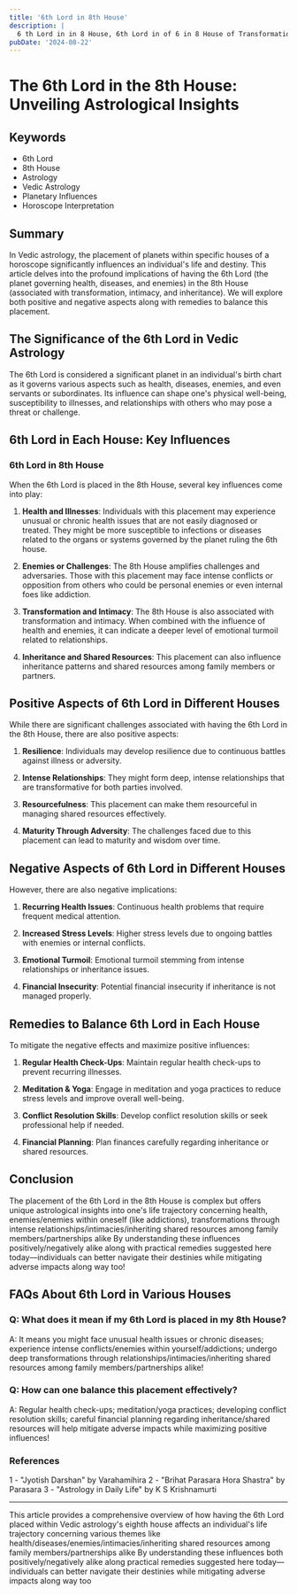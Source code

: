 ```yaml
---
title: '6th Lord in 8th House'
description: |
  6 th Lord in in 8 House, 6th Lord in of 6 in 8 House of Transformation in Vedic astrology
pubDate: '2024-08-22'
---
```


# The 6th Lord in the 8th House: Unveiling Astrological Insights

## Keywords
- 6th Lord
- 8th House
- Astrology
- Vedic Astrology
- Planetary Influences
- Horoscope Interpretation

## Summary

In Vedic astrology, the placement of planets within specific houses of a horoscope significantly influences an individual's life and destiny. This article delves into the profound implications of having the 6th Lord (the planet governing health, diseases, and enemies) in the 8th House (associated with transformation, intimacy, and inheritance). We will explore both positive and negative aspects along with remedies to balance this placement.

## The Significance of the 6th Lord in Vedic Astrology

The 6th Lord is considered a significant planet in an individual's birth chart as it governs various aspects such as health, diseases, enemies, and even servants or subordinates. Its influence can shape one's physical well-being, susceptibility to illnesses, and relationships with others who may pose a threat or challenge.

## 6th Lord in Each House: Key Influences

### 6th Lord in 8th House

When the 6th Lord is placed in the 8th House, several key influences come into play:

1. **Health and Illnesses**: Individuals with this placement may experience unusual or chronic health issues that are not easily diagnosed or treated. They might be more susceptible to infections or diseases related to the organs or systems governed by the planet ruling the 6th house.

2. **Enemies or Challenges**: The 8th House amplifies challenges and adversaries. Those with this placement may face intense conflicts or opposition from others who could be personal enemies or even internal foes like addiction.

3. **Transformation and Intimacy**: The 8th House is also associated with transformation and intimacy. When combined with the influence of health and enemies, it can indicate a deeper level of emotional turmoil related to relationships.

4. **Inheritance and Shared Resources**: This placement can also influence inheritance patterns and shared resources among family members or partners.

## Positive Aspects of 6th Lord in Different Houses

While there are significant challenges associated with having the 6th Lord in the 8th House, there are also positive aspects:

1. **Resilience**: Individuals may develop resilience due to continuous battles against illness or adversity.
   
2. **Intense Relationships**: They might form deep, intense relationships that are transformative for both parties involved.
   
3. **Resourcefulness**: This placement can make them resourceful in managing shared resources effectively.
   
4. **Maturity Through Adversity**: The challenges faced due to this placement can lead to maturity and wisdom over time.

## Negative Aspects of 6th Lord in Different Houses

However, there are also negative implications:

1. **Recurring Health Issues**: Continuous health problems that require frequent medical attention.
   
2. **Increased Stress Levels**: Higher stress levels due to ongoing battles with enemies or internal conflicts.
   
3. **Emotional Turmoil**: Emotional turmoil stemming from intense relationships or inheritance issues.
   
4. **Financial Insecurity**: Potential financial insecurity if inheritance is not managed properly.

## Remedies to Balance 6th Lord in Each House

To mitigate the negative effects and maximize positive influences:

1. **Regular Health Check-Ups**: Maintain regular health check-ups to prevent recurring illnesses.
   
2. **Meditation & Yoga**: Engage in meditation and yoga practices to reduce stress levels and improve overall well-being.
   
3. **Conflict Resolution Skills**: Develop conflict resolution skills or seek professional help if needed.
   
4. **Financial Planning**: Plan finances carefully regarding inheritance or shared resources.

## Conclusion

The placement of the 6th Lord in the 8th House is complex but offers unique astrological insights into one's life trajectory concerning health, enemies/enemies within oneself (like addictions), transformations through intense relationships/intimacies/inheriting shared resources among family members/partnerships alike By understanding these influences positively/negatively alike along with practical remedies suggested here today—individuals can better navigate their destinies while mitigating adverse impacts along way too!

## FAQs About 6th Lord in Various Houses

### Q: What does it mean if my 6th Lord is placed in my 8th House?
A: It means you might face unusual health issues or chronic diseases; experience intense conflicts/enemies within yourself/addictions; undergo deep transformations through relationships/intimacies/inheriting shared resources among family members/partnerships alike!

### Q: How can one balance this placement effectively?
A: Regular health check-ups; meditation/yoga practices; developing conflict resolution skills; careful financial planning regarding inheritance/shared resources will help mitigate adverse impacts while maximizing positive influences!

### References
1 - "Jyotish Darshan" by Varahamihira
2 - "Brihat Parasara Hora Shastra" by Parasara
3 - "Astrology in Daily Life" by K S Krishnamurti

---

This article provides a comprehensive overview of how having the 6th Lord placed within Vedic astrology's eighth house affects an individual's life trajectory concerning various themes like health/diseases/enemies/intimacies/inheriting shared resources among family members/partnerships alike By understanding these influences both positively/negatively alike along practical remedies suggested here today—individuals can better navigate their destinies while mitigating adverse impacts along way too